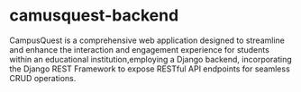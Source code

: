 # camusquest-backend
CampusQuest is a comprehensive web application designed to streamline and enhance the interaction and engagement experience for students within an educational institution,employing a Django backend, incorporating the Django REST Framework to expose RESTful API endpoints for seamless CRUD operations. 
